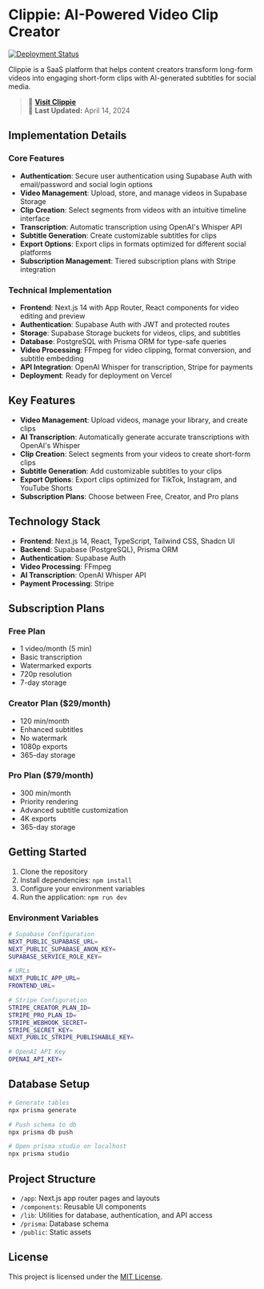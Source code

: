# Clippie: AI-Powered Video Clip Creator

[![Deployment Status](https://img.shields.io/github/deployments/WN-FO/Clippie_5000/production?label=vercel&logo=vercel)](https://clippie-5000.vercel.app)

Clippie is a SaaS platform that helps content creators transform long-form videos into engaging short-form clips with AI-generated subtitles for social media.

> 🚀 **[Visit Clippie](https://clippie-5000.vercel.app)**  
> 🔄 **Last Updated:** April 14, 2024

## Implementation Details

### Core Features

- **Authentication**: Secure user authentication using Supabase Auth with email/password and social login options
- **Video Management**: Upload, store, and manage videos in Supabase Storage
- **Clip Creation**: Select segments from videos with an intuitive timeline interface
- **Transcription**: Automatic transcription using OpenAI's Whisper API
- **Subtitle Generation**: Create customizable subtitles for clips
- **Export Options**: Export clips in formats optimized for different social platforms
- **Subscription Management**: Tiered subscription plans with Stripe integration

### Technical Implementation

- **Frontend**: Next.js 14 with App Router, React components for video editing and preview
- **Authentication**: Supabase Auth with JWT and protected routes
- **Storage**: Supabase Storage buckets for videos, clips, and subtitles
- **Database**: PostgreSQL with Prisma ORM for type-safe queries
- **Video Processing**: FFmpeg for video clipping, format conversion, and subtitle embedding
- **API Integration**: OpenAI Whisper for transcription, Stripe for payments
- **Deployment**: Ready for deployment on Vercel

## Key Features

- **Video Management**: Upload videos, manage your library, and create clips
- **AI Transcription**: Automatically generate accurate transcriptions with OpenAI's Whisper
- **Clip Creation**: Select segments from your videos to create short-form clips
- **Subtitle Generation**: Add customizable subtitles to your clips
- **Export Options**: Export clips optimized for TikTok, Instagram, and YouTube Shorts
- **Subscription Plans**: Choose between Free, Creator, and Pro plans

## Technology Stack

- **Frontend**: Next.js 14, React, TypeScript, Tailwind CSS, Shadcn UI
- **Backend**: Supabase (PostgreSQL), Prisma ORM
- **Authentication**: Supabase Auth
- **Video Processing**: FFmpeg
- **AI Transcription**: OpenAI Whisper API
- **Payment Processing**: Stripe

## Subscription Plans

### Free Plan
- 1 video/month (5 min)
- Basic transcription
- Watermarked exports
- 720p resolution
- 7-day storage

### Creator Plan ($29/month)
- 120 min/month
- Enhanced subtitles
- No watermark
- 1080p exports
- 365-day storage

### Pro Plan ($79/month)
- 300 min/month
- Priority rendering
- Advanced subtitle customization
- 4K exports
- 365-day storage

## Getting Started

1. Clone the repository
2. Install dependencies: `npm install`
3. Configure your environment variables
4. Run the application: `npm run dev`

### Environment Variables

```bash
# Supabase Configuration
NEXT_PUBLIC_SUPABASE_URL=
NEXT_PUBLIC_SUPABASE_ANON_KEY=
SUPABASE_SERVICE_ROLE_KEY=

# URLs
NEXT_PUBLIC_APP_URL=
FRONTEND_URL=

# Stripe Configuration
STRIPE_CREATOR_PLAN_ID=
STRIPE_PRO_PLAN_ID=
STRIPE_WEBHOOK_SECRET=
STRIPE_SECRET_KEY=
NEXT_PUBLIC_STRIPE_PUBLISHABLE_KEY=

# OpenAI API Key
OPENAI_API_KEY=
```

## Database Setup

```bash
# Generate tables
npx prisma generate

# Push schema to db
npx prisma db push

# Open prisma studio on localhost
npx prisma studio
```

## Project Structure

- `/app`: Next.js app router pages and layouts
- `/components`: Reusable UI components
- `/lib`: Utilities for database, authentication, and API access
- `/prisma`: Database schema
- `/public`: Static assets

## License

This project is licensed under the [MIT License](LICENSE).
